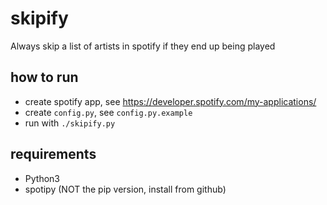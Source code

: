 # skipify
Always skip a list of artists in spotify if they end up being played

## how to run
* create spotify app, see https://developer.spotify.com/my-applications/
* create `config.py`, see `config.py.example`
* run with `./skipify.py`

## requirements
* Python3
* spotipy (NOT the pip version, install from github)
